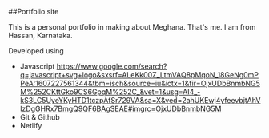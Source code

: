 ##Portfolio site

This is a personal portfolio in making about Meghana. That's me.
I am from Hassan, Karnataka. 

Developed using 

- Javascript https://www.google.com/search?q=javascript+svg+logo&sxsrf=ALeKk00Z_LtmVAQ8pMqoN_18GeNg0mPPeA:1607227561344&tbm=isch&source=iu&ictx=1&fir=OjxUDbBnmbNG5M%252CKttGko9CS6GpqM%252C_&vet=1&usg=AI4_-kS3LC5UyeYKyHTD1tczpAfSr729VA&sa=X&ved=2ahUKEwj4yfeevbjtAhVlzDgGHRx7BmgQ9QF6BAgSEAE#imgrc=OjxUDbBnmbNG5M
- Git & Github
- Netlify

